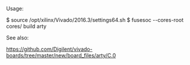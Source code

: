 Usage:

  $ source /opt/xilinx/Vivado/2016.3/settings64.sh
  $ fusesoc --cores-root cores/ build arty

See also:

  https://github.com/Digilent/vivado-boards/tree/master/new/board_files/arty/C.0
